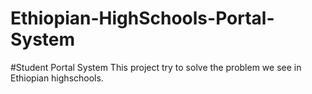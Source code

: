 # Ethiopian-HighSchools-Portal-System
#Student Portal System This project try to solve the problem we see in Ethiopian highschools. 
